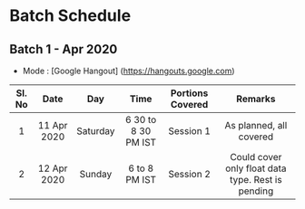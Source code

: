 # Batch Schedule

## Batch 1 - Apr 2020

* Mode : [Google Hangout] (https://hangouts.google.com)

| Sl. No | Date | Day | Time | Portions Covered | Remarks |
| :-----:| :---:| :--:|:----:| :---------------:|:-------:|
|  1     | 11 Apr 2020 | Saturday | 6 30 to 8 30 PM IST | Session 1 | As planned, all covered |
|  2     | 12 Apr 2020 | Sunday   | 6 to 8 PM IST | Session 2 | Could cover only float data type. Rest is pending |

